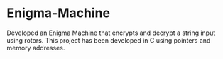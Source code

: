 # Enigma-Machine
Developed an Enigma Machine that encrypts and decrypt a string input using rotors. This project has been developed in C using pointers and memory addresses.
